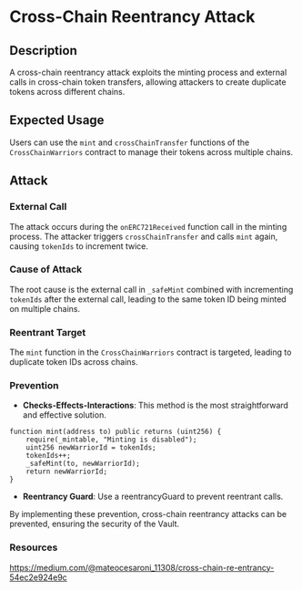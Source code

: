# Cross-Chain Reentrancy Attack

## Description

A cross-chain reentrancy attack exploits the minting process and external calls in cross-chain token transfers, allowing attackers to create duplicate tokens across different chains.

## Expected Usage

Users can use the `mint` and `crossChainTransfer` functions of the `CrossChainWarriors` contract to manage their tokens across multiple chains.

## Attack

### External Call

The attack occurs during the `onERC721Received` function call in the minting process. The attacker triggers `crossChainTransfer` and calls `mint` again, causing `tokenIds` to increment twice.

### Cause of Attack

The root cause is the external call in `_safeMint` combined with incrementing `tokenIds` after the external call, leading to the same token ID being minted on multiple chains.

### Reentrant Target

The `mint` function in the `CrossChainWarriors` contract is targeted, leading to duplicate token IDs across chains.

### Prevention

- **Checks-Effects-Interactions**: This method is the most straightforward and effective solution.

```solidity
function mint(address to) public returns (uint256) {
    require(_mintable, "Minting is disabled");
    uint256 newWarriorId = tokenIds;
    tokenIds++;
    _safeMint(to, newWarriorId);
    return newWarriorId;
}
```

- **Reentrancy Guard**: Use a reentrancyGuard to prevent reentrant calls.

By implementing these prevention, cross-chain reentrancy attacks can be prevented, ensuring the security of the Vault.

### Resources

https://medium.com/@mateocesaroni_11308/cross-chain-re-entrancy-54ec2e924e9c